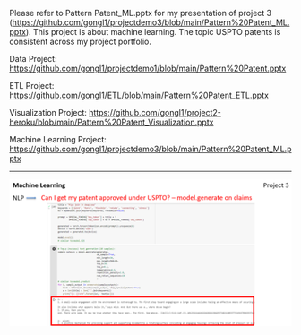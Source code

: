 Please refer to Pattern Patent_ML.pptx for my presentation of project 3 (https://github.com/gongl1/projectdemo3/blob/main/Pattern%20Patent_ML.pptx). This project is about machine learning. The topic USPTO patents is consistent across my project portfolio.

Data Project: https://github.com/gongl1/projectdemo1/blob/main/Pattern%20Patent.pptx

ETL Project: https://github.com/gongl1/ETL/blob/main/Pattern%20Patent_ETL.pptx

Visualization Project: https://github.com/gongl1/project2-heroku/blob/main/Pattern%20Patent_Visualization.pptx

Machine Learning Project: https://github.com/gongl1/projectdemo3/blob/main/Pattern%20Patent_ML.pptx

- - -

![1-Logo](ML1.PNG)
